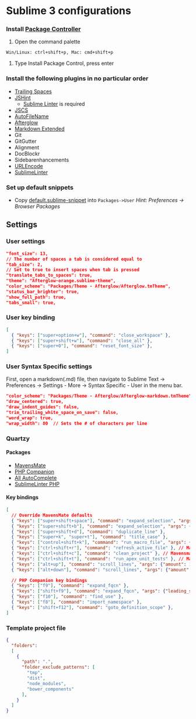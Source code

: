 Sublime 3 configurations
========================

### Install [Package Controller](https://packagecontrol.io/installation)

1. Open the command palette

```
Win/Linux: ctrl+shift+p, Mac: cmd+shift+p
```

1. Type Install Package Control, press enter

### Install the following plugins in no particular order

* [Trailing Spaces](https://github.com/SublimeText/TrailingSpaces)
* [JSHint](https://packagecontrol.io/packages/SublimeLinter-jshint)
  * [Sublime Linter](http://sublimelinter.readthedocs.org/en/latest/installation.html) is required
* [JSCS](https://packagecontrol.io/packages/SublimeLinter-jscs)
* [AutoFileName](https://packagecontrol.io/packages/AutoFileName)
* [Afterglow](https://github.com/YabataDesign/afterglow-theme)
* [Markdown Extended](https://github.com/jonschlinkert/sublime-markdown-extended)
* Git
* GitGutter
* Alignment
* DocBlockr
* Sidebarenhancements
* [URLEncode](https://packagecontrol.io/packages/URLEncode)
* [SublimeLinter](http://sublimelinter.readthedocs.org/en/latest/installation.html)

### Set up default snippets

* Copy [default.sublime-snippet](https://github.com/batjaa/settings/blob/master/sublime/default.sublime-snippet) into `Packages->User`
  *Hint: Preferences -> Browser Packages*

## Settings

### User settings

```json
"font_size": 13,
// The number of spaces a tab is considered equal to
"tab_size": 2,
// Set to true to insert spaces when tab is pressed
"translate_tabs_to_spaces": true,
"theme": "Afterglow-orange.sublime-theme",
"color_scheme": "Packages/Theme - Afterglow/Afterglow.tmTheme",
"status_bar_brighter": true,
"show_full_path": true,
"tabs_small": true,
```

### User key binding

```json
[
  { "keys": ["super+option+w"], "command": "close_workspace" },
  { "keys": ["super+shift+w"], "command": "close_all" },
  { "keys": ["super+0"], "command": "reset_font_size" },
]
```

### User Syntax Specific settings

First, open a markdown(.md) file, then navigate to Sublime Text -> Preferences -> Settings - More -> Syntax Specific - User in the menu bar.

```json
"color_scheme": "Packages/Theme - Afterglow/Afterglow-markdown.tmTheme",
"draw_centered": true,
"draw_indent_guides": false,
"trim_trailing_white_space_on_save": false,
"word_wrap": true,
"wrap_width": 80  // Sets the # of characters per line
```

### Quartzy

#### Packages

* [MavensMate](https://github.com/joeferraro/MavensMate-SublimeText)
* [PHP Companion](https://github.com/erichard/SublimePHPCompanion)
* [All AutoComplete](https://github.com/alienhard/SublimeAllAutocomplete)
* [SublimeLinter PHP](https://packagecontrol.io/packages/SublimeLinter-php)

#### Key bindings

```json
[
  // Override MavensMate defaults
  { "keys": ["super+shift+space"], "command": "expand_selection", "args": {"to": "scope"} },
  { "keys": ["super+shift+b"], "command": "expand_selection", "args": {"to": "brackets"} },
  { "keys": ["super+shift+d"], "command": "duplicate_line" },
  { "keys": ["super+k", "super+t"], "command": "title_case" },
  { "keys": ["control+shift+k"], "command": "run_macro_file", "args": {"file": "res://Packages/Default/Delete Line.sublime-macro"} },
  { "keys": ["ctrl+shift+r"], "command": "refresh_active_file" }, // Mavensmate Plugin Required
  { "keys": ["ctrl+shift+c"], "command": "clean_project" }, // Mavensmate Plugin Required
  { "keys": ["ctrl+shift+t"], "command": "run_apex_unit_tests" }, // Mavensmate Plugin Required
  { "keys": ["alt+up"], "command": "scroll_lines", "args": {"amount": 1.0} },
  { "keys": ["alt+down"], "command": "scroll_lines", "args": {"amount": -1.0} },

  // PHP Companion key bindings
  { "keys": ["f9"], "command": "expand_fqcn" },
  { "keys": ["shift+f9"], "command": "expand_fqcn", "args": {"leading_separator": true} },
  { "keys": ["f10"], "command": "find_use" },
  { "keys": ["f8"], "command": "import_namespace" },
  { "keys": ["shift+f12"], "command": "goto_definition_scope" },
]
```

### Template project file

```json
{
  "folders":
  [
    {
      "path": ".",
      "folder_exclude_patterns": [
        "tmp",
        "dist",
        "node_modules",
        "bower_components"
      ],
    }
  ]
}
```